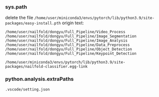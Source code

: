 ### sys.path
delete the file
`/home/user/miniconda3/envs/pytorch/lib/python3.9/site-packages/easy-install.pth`
origin text:
```
/home/user/nailfold/dongyu/Full_Pipeline/Video_Process
/home/user/nailfold/dongyu/Full_Pipeline/Image_Segmentation
/home/user/nailfold/dongyu/Full_Pipeline/Image_Analysis
/home/user/nailfold/dongyu/Full_Pipeline/Data_Preprocess
/home/user/nailfold/dongyu/Full_Pipeline/Object_Detection
/home/user/nailfold/dongyu/Full_Pipeline/Keypoint_Detection
```
`/home/user/miniconda3/envs/pytorch/lib/python3.9/site-packages/nailfold-classifier.egg-link`
### python.analysis.extraPaths
`.vscode/setting.json`